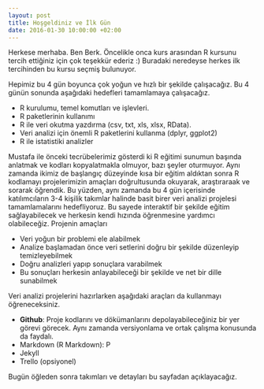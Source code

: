 ```yaml
---
layout: post
title: Hoşgeldiniz ve İlk Gün
date: 2016-01-30 10:00:00 +02:00
---
```


Herkese merhaba. Ben Berk. Öncelikle onca kurs arasından R kursunu tercih ettiğiniz için çok teşekkür ederiz :) Buradaki neredeyse herkes ilk tercihinden bu kursu seçmiş bulunuyor. 

Hepimiz bu 4 gün boyunca çok yoğun ve hızlı bir şekilde çalışacağız. Bu 4 günün sonunda aşağıdaki hedefleri tamamlamaya çalışacağız.

* R kurulumu, temel komutları ve işlevleri.
* R paketlerinin kullanımı
* R ile veri okutma yazdırma (csv, txt, xls, xlsx, RData).
* Veri analizi için önemli R paketlerini kullanma (dplyr, ggplot2)
* R ile istatistiki analizler

Mustafa ile önceki tecrübelerimiz gösterdi ki R eğitimi sunumun başında anlatmak ve kodları kopyalatmakla olmuyor, bazı şeyler oturmuyor. Aynı zamanda ikimiz de başlangıç düzeyinde kısa bir eğitim aldıktan sonra R kodlamayı projelerimizin amaçları doğrultusunda okuyarak, araştıraraak ve sorarak öğrendik. Bu yüzden, aynı zamanda bu 4 gün içerisinde katılımcıların 3-4 kişilik takımlar halinde basit birer veri analizi projelesi tamamlamalarını hedefliyoruz. Bu sayede interaktif bir şekilde eğitim sağlayabilecek ve herkesin kendi hızında öğrenmesine yardımcı olabileceğiz. Projenin amaçları

* Veri yoğun bir problemi ele alabilmek 
* Analize başlamadan önce veri setlerini doğru bir şekilde düzenleyip temizleyebilmek
* Doğru analizleri yapıp sonuçlara varabilmek
* Bu sonuçları herkesin anlayabileceği bir şekilde ve net bir dille sunabilmek

Veri analizi projelerini hazırlarken aşağıdaki araçları da kullanmayı öğreneceksiniz.

* **Github**: Proje kodlarını ve dökümanlarını depolayabileceğiniz bir yer görevi görecek. Aynı zamanda versiyonlama ve ortak çalışma konusunda da faydalı.
* Markdown (R Markdown): P
* Jekyll 
* Trello (opsiyonel)

Bugün öğleden sonra takımları ve detayları bu sayfadan açıklayacağız.
